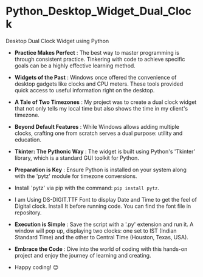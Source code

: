 # Python_Desktop_Widget_Dual_Clock
Desktop Dual Clock Widget using Python
- **Practice Makes Perfect** : The best way to master programming is through consistent practice. Tinkering with code to achieve specific goals can be a highly effective learning method.
- **Widgets of the Past** : Windows once offered the convenience of desktop gadgets like clocks and CPU meters. These tools provided quick access to useful information right on the desktop.
- **A Tale of Two Timezones** : My project was to create a dual clock widget that not only tells my local time but also shows the time in my client's timezone.
- **Beyond Default Features** : While Windows allows adding multiple clocks, crafting one from scratch serves a dual purpose: utility and education.
- **Tkinter: The Pythonic Way** : The widget is built using Python's 'Tkinter' library, which is a standard GUI toolkit for Python.
- **Preparation is Key** : Ensure Python is installed on your system along with the 'pytz' module for timezone conversions.
- Install 'pytz' via pip with the command: `pip install pytz`.
- I am Using DS-DIGIT.TTF Font to display Date and Time to get the feel of Digital clock. Install It before running code. You can find the font file in repository.
- **Execution is Simple** : Save the script with a '.py' extension and run it. A window will pop up, displaying two clocks: one set to IST (Indian Standard Time) and the other to Central Time (Houston, Texas, USA).
- **Embrace the Code** : Dive into the world of coding with this hands-on project and enjoy the journey of learning and creating.

- Happy coding! 😊
